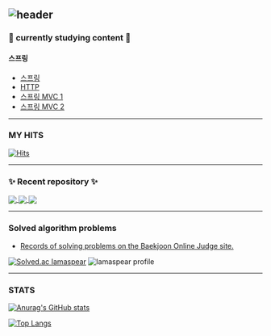 <!-- ![header](https://capsule-render.vercel.app/api?type=slice&color=gradient&text=%Imaspear%20%20&height=200&fontSize=100) -->
![header](https://capsule-render.vercel.app/api?type=waving&color=auto&height=300&section=header&text=this-is-spear&fontSize=90)
---

### 🌟 currently studying content 🌟

#### 스프링

- [스프링](https://imaspear.notion.site/78b8c7922c534faa993b19de6831ede9)
- [HTTP](https://imaspear.notion.site/HTTP-85cc1335eb4b43619e2e2e92f0abe2b9)
- [스프링 MVC 1](https://imaspear.notion.site/MVC-1-396e6531d127406f82c5898b13cc1f3e)
- [스프링 MVC 2](https://imaspear.notion.site/MVC-2-6705775225cd4fabb9a31575184c5c21)
	
---
### MY HITS
  [![Hits](https://hits.seeyoufarm.com/api/count/incr/badge.svg?url=https%3A%2F%2Fgithub.com%2FImaspear&count_bg=%239A9B9A&title_bg=%23555555&icon=&icon_color=%23E7E7E7&title=hits&edge_flat=false)](https://hits.seeyoufarm.com)

---

### ✨ Recent  repository ✨

<a href="https://github.com/this-is-spear/spring-comments-of-spear">
  <img align="center" src="https://github-readme-stats.vercel.app/api/pin/?username=this-is-spear&repo=spring-comments-of-spear" />
</a>

<a href="https://github.com/this-is-spear/spring-logback-mdc-of-spear">
  <img align="center" src="https://github-readme-stats.vercel.app/api/pin/?username=this-is-spear&repo=spring-logback-mdc-of-spear" />
</a>
<a href="https://github.com/this-is-spear/spring-message-function-of-spear">
  <img align="center" src="https://github-readme-stats.vercel.app/api/pin/?username=this-is-spear&repo=spring-message-function-of-spear" />
</a>

<!--
<a href="">
  <img align="center" src="https://github-readme-stats.vercel.app/api/pin/?username=this-is-spear&repo=" />
</a>
-->

---
### Solved algorithm problems
-  [Records of solving problems on the Baekjoon Online Judge site.](https://solved.ac/profile/geonc123)


[![Solved.ac Iamaspear](http://mazassumnida.wtf/api/v2/generate_badge?boj=geonc123)](https://solved.ac/geonc123)
![Iamaspear profile](http://mazandi.herokuapp.com/api?handle=geonc123&theme=cold)

---


### STATS



[![Anurag's GitHub stats](https://github-readme-stats.vercel.app/api?username=this-is-spear)](https://github.com/anuraghazra/github-readme-stats)

[![Top Langs](https://github-readme-stats.vercel.app/api/top-langs/?username=this-is-spear&layout=compact)](https://github.com/anuraghazra/github-readme-stats)

